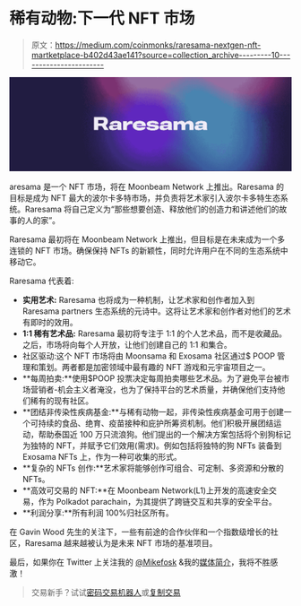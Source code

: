 # 稀有动物:下一代 NFT 市场

> 原文：<https://medium.com/coinmonks/raresama-nextgen-nft-martketplace-b402d43ae141?source=collection_archive---------10----------------------->

![](img/5e3e72d4656c657f2058e55fde8a8b01.png)

aresama 是一个 NFT 市场，将在 Moonbeam Network 上推出。Raresama 的目标是成为 NFT 最大的波尔卡多特市场，并负责将艺术家引入波尔卡多特生态系统。Raresama 将自己定义为“那些想要创造、释放他们的创造力和讲述他们的故事的人的家”。

Raresama 最初将在 Moonbeam Network 上推出，但目标是在未来成为一个多连锁的 NFT 市场。确保保持 NFTs 的新颖性，同时允许用户在不同的生态系统中移动它。

Raresama 代表着:

*   **实用艺术:** Raresama 也将成为一种机制，让艺术家和创作者加入到 Raresama partners 生态系统的元诗中。这将让艺术家和创作者对他们的艺术有即时的效用。
*   **1:1 稀有艺术品:** Raresama 最初将专注于 1:1 的个人艺术品，而不是收藏品。之后，市场将向每个人开放，让他们创建自己的 1:1 和集合。
*   社区驱动:这个 NFT 市场将由 Moonsama 和 Exosama 社区通过$ POOP 管理和策划。两者都是加密领域中最有趣的 NFT 游戏和元宇宙项目之一。
*   **每周拍卖:**使用$POOP 投票决定每周拍卖哪些艺术品。为了避免平台被市场营销者-机会主义者淹没，也为了保持平台的艺术质量，并确保他们支持他们稀有的现有社区。
*   **团结非传染性疾病基金:**与稀有动物一起，非传染性疾病基金可用于创建一个可持续的食品、绝育、疫苗接种和庇护所筹资机制。他们积极开展团结运动，帮助泰国近 100 万只流浪狗。他们提出的一个解决方案包括将个别狗标记为独特的 NFT，并赋予它们效用(需求)。例如包括将独特的狗 NFTs 装备到 Exosama NFTs 上，作为一种可收集的形式。
*   **复杂的 NFTs 创作:**艺术家将能够创作可组合、可定制、多资源和分散的 NFTs。
*   **高效可交易的 NFT:**在 Moonbeam Network(L1)上开发的高速安全交易，作为 Polkadot parachain，为其提供了跨链交互和共享的安全平台。
*   **利润分享:**所有利润 100%归社区所有。

在 Gavin Wood 先生的关注下，一些有前途的合作伙伴和一个指数级增长的社区，Raresama 越来越被认为是未来 NFT 市场的基准项目。

最后，如果你在 Twitter 上关注我的 [@Mikefosk](https://twitter.com/Mikefosk) &我的[媒体简介](/@Mikefosk)，我将不胜感激！

> 交易新手？试试[密码交易机器人](/coinmonks/crypto-trading-bot-c2ffce8acb2a)或[复制交易](/coinmonks/top-10-crypto-copy-trading-platforms-for-beginners-d0c37c7d698c)